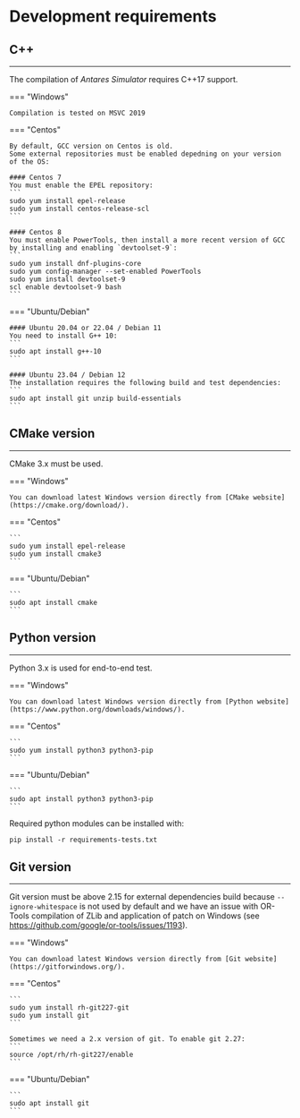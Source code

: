 # Development requirements

## C++
--------------------
The compilation of *Antares Simulator* requires C++17 support.

=== "Windows"

    Compilation is tested on MSVC 2019

=== "Centos"

    By default, GCC version on Centos is old.
    Some external repositories must be enabled depedning on your version of the OS:

    #### Centos 7
    You must enable the EPEL repository:
    ```
    sudo yum install epel-release
    sudo yum install centos-release-scl
    ```
    
    #### Centos 8
    You must enable PowerTools, then install a more recent version of GCC by installing and enabling `devtoolset-9`:
    ```
    sudo yum install dnf-plugins-core
    sudo yum config-manager --set-enabled PowerTools
    sudo yum install devtoolset-9
    scl enable devtoolset-9 bash
    ```

=== "Ubuntu/Debian"

    #### Ubuntu 20.04 or 22.04 / Debian 11
    You need to install G++ 10:
    ``` 
    sudo apt install g++-10
    ```
    
    #### Ubuntu 23.04 / Debian 12
    The installation requires the following build and test dependencies:
    ```
    sudo apt install git unzip build-essentials
    ```

## CMake version
--------------------
CMake 3.x must be used.

=== "Windows"

    You can download latest Windows version directly from [CMake website](https://cmake.org/download/).
=== "Centos"

    ```
    sudo yum install epel-release
    sudo yum install cmake3
    ```
=== "Ubuntu/Debian"

    ```
    sudo apt install cmake
    ```
## Python version
--------------------
Python 3.x is used for end-to-end test.

=== "Windows"

    You can download latest Windows version directly from [Python website](https://www.python.org/downloads/windows/).

=== "Centos"

    ```
    sudo yum install python3 python3-pip
    ```

=== "Ubuntu/Debian"

    ```
    sudo apt install python3 python3-pip
    ```

Required python modules can be installed with:
```
pip install -r requirements-tests.txt
```

## Git version
--------------------
Git version must be above 2.15 for external dependencies build because `--ignore-whitespace` is not used by default and we have an issue with OR-Tools compilation of ZLib and application of patch on Windows (see https://github.com/google/or-tools/issues/1193).

=== "Windows"

    You can download latest Windows version directly from [Git website](https://gitforwindows.org/).

=== "Centos"

    ```
    sudo yum install rh-git227-git
    sudo yum install git
    ```
    
    Sometimes we need a 2.x version of git. To enable git 2.27:
    ```
    source /opt/rh/rh-git227/enable
    ```
    
=== "Ubuntu/Debian"

    ```
    sudo apt install git
    ```
